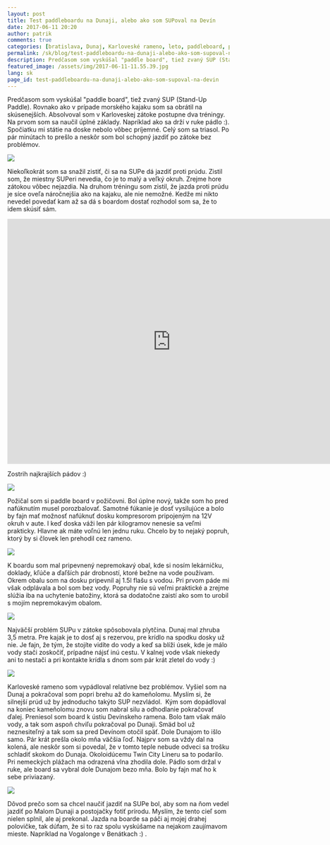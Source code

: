 ```yaml
---
layout: post
title: Test paddleboardu na Dunaji, alebo ako som SUPoval na Devín
date: 2017-06-11 20:20
author: patrik
comments: true
categories: [bratislava, Dunaj, Karloveské rameno, leto, paddleboard, pádlovenie, príroda, rieka, Slovenčina, SUP, SUP, voda]
permalink: /sk/blog/test-paddleboardu-na-dunaji-alebo-ako-som-supoval-na-devin/
description: Predčasom som vyskúšal "paddle board", tiež zvaný SUP (Stand-Up Paddle). Rovnako ako v prípade morského kajaku som sa obrátil na skúsenejších. Absolvoval som v Karloveskej zátoke postupne dva tréningy. Na prvom som sa naučil úplné základy. Napríklad ako sa drží v ruke pádlo :).
featured_image: /assets/img/2017-06-11-11.55.39.jpg
lang: sk
page_id: test-paddleboardu-na-dunaji-alebo-ako-som-supoval-na-devin
---
```

Predčasom som vyskúšal "paddle board", tiež zvaný SUP (Stand-Up Paddle). Rovnako ako v prípade morského kajaku som sa obrátil na skúsenejších. Absolvoval som v Karloveskej zátoke postupne dva tréningy. Na prvom som sa naučil úplné základy. Napríklad ako sa drží v ruke pádlo :). Spočiatku mi státie na doske nebolo vôbec príjemné. Celý som sa triasol. Po pár minútach to prešlo a neskôr som bol schopný jazdiť po zátoke bez problémov.

![](/assets/img/2017-06-11-11.55.39.jpg)

Niekoľkokrát som sa snažil zistiť, či sa na SUPe dá jazdiť proti prúdu. Zistil som, že miestny SUPeri nevedia, čo je to malý a veľký okruh. Zrejme hore zátokou vôbec nejazdia. Na druhom tréningu som zistil, že jazda proti prúdu je síce oveľa náročnejšia ako na kajaku, ale nie nemožné. Kedže mi nikto nevedel povedať kam až sa dá s boardom dostať rozhodol som sa, že to idem skúsiť sám.

<iframe src="https://www.youtube.com/embed/5NRqfFtE1sU" width="740" height="555" frameborder="0" allowfullscreen="allowfullscreen"></iframe>

Zostrih najkrajších pádov :)

![](/assets/img/G0021302.jpg)

Požičal som si paddle board v požičovni. Bol úplne nový, takže som ho pred nafúknutím musel porozbalovať. Samotné fúkanie je dosť vysilujúce a bolo by fajn mať možnosť nafúknuť dosku kompresorom pripojeným na 12V okruh v aute. I keď doska váži len pár kilogramov nenesie sa veľmi prakticky. Hlavne ak máte voľnú len jednu ruku. Chcelo by to nejaký popruh, ktorý by si človek len prehodil cez rameno.

![](/assets/img/G0021309.jpg)

K boardu som mal pripevnený nepremokavý obal, kde si nosím lekárničku, doklady, kľúče a ďaľších pár drobností, ktoré bežne na vode používam. Okrem obalu som na dosku pripevnil aj 1.5l flašu s vodou. Pri prvom páde mi však odplávala a bol som bez vody. Popruhy nie sú veľmi praktické a zrejme slúžia iba na uchytenie batožiny, ktorá sa dodatočne zaistí ako som to urobil s mojím nepremokavým obalom.

![](/assets/img/IMG_20170611_141739.jpg)

Najväčší problém SUPu v zátoke spôsobovala plytčina. Dunaj mal zhruba 3,5 metra. Pre kajak je to dosť aj s rezervou, pre krídlo na spodku dosky už nie. Je fajn, že tým, že stojíte vidíte do vody a keď sa blíži úsek, kde je málo vody stači zoskočiť, prípadne nájsť inú cestu. V kalnej vode však niekedy ani to nestači a pri kontakte krídla s dnom som pár krát zletel do vody :)

![](/assets/img/IMG_20170611_142123.jpg)

Karloveské rameno som vypádloval relatívne bez problémov. Vyšiel som na Dunaj a pokračoval som popri brehu až do kameňolomu. Myslím si, že silnejší prúd už by jednoducho takýto SUP nezvládol.  Kým som dopádloval na koniec kameňolomu znovu som nabral silu a odhodlanie pokračovať ďalej. Preniesol som board k ústiu Devínskeho ramena. Bolo tam však málo vody, a tak som aspoň chviľu pokračoval po Dunaji. Smäd bol už neznesiteľný a tak som sa pred Devínom otočil späť. Dole Dunajom to išlo samo. Pár krát prešla okolo mňa väčšia ľoď. Najprv som sa vždy dal na kolená, ale neskôr som si povedal, že v tomto teple nebude odveci sa trošku schladiť skokom do Dunaja. Okoloidúcemu Twin City Lineru sa to podarilo. Pri nemeckých plážach ma odrazená vlna zhodila dole. Pádlo som držal v ruke, ale board sa vybral dole Dunajom bezo mňa. Bolo by fajn mať ho k sebe priviazaný.

![](/assets/img/IMG_20170611_150100.jpg)

Dôvod prečo som sa chcel naučiť jazdiť na SUPe bol, aby som na ňom vedel jazdiť po Malom Dunaji a postojačky fotiť prírodu. Myslím, že tento cieľ som nielen splnil, ale aj prekonal. Jazda na boarde sa páči aj mojej drahej polovičke, tak dúfam, že si to raz spolu vyskúšame na nejakom zaujímavom mieste. Napríklad na Vogalonge v Benátkach :) .